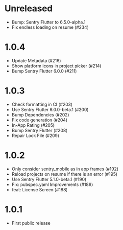 # Unreleased

* Bump: Sentry Flutter to 6.5.0-alpha.1
* Fix endless loading on resume (#234)

# 1.0.4

* Update Metadata (#216)
* Show platform icons in project picker (#214)
* Bump Sentry Flutter 6.0.0 (#211)

# 1.0.3

* Check formatting in CI (#203)
* Use Sentry Flutter 6.0.0-beta.1 (#200)
* Bump Dependencies (#202)
* Fix code generation (#204)
* In-App Rating (#205)
* Bump Sentry Flutter (#208)
* Repair Lock File (#209)

# 1.0.2

* Only consider sentry_mobile as in app frames (#192) 
* Reload projects on resume if there is an error (#195)
* Use Sentry Flutter 5.1.0-beta.1 (#190)
* Fix: pubspec.yaml Improvements (#189)
* feat: License Screen (#188)

# 1.0.1

* First public release
